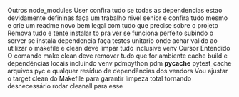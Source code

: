  Outros
node_modules
User
confira tudo se todas as dependencias estao devidamente defininas
faça um trabalho nivel senior e confira tudo mesmo e crie um readme novo bem legal com tudo que precise sobre o projeto
Remova tudo e tente instalar tb pra ver se funciona perfeito subindo o server se instala dependencia faça testes unitario onde achar valido
ao utilizar o makefile e clean deve limpar tudo inclusive venv
Cursor
 Entendido O comando make clean deve remover tudo que for ambiente cache build e dependências locais incluindo venv pdmpython pdm __pycache__ pytest_cache arquivos pyc e qualquer resíduo de dependências dos vendors
Vou ajustar o target clean do Makefile para garantir limpeza total tornando desnecessário rodar cleanall para esse